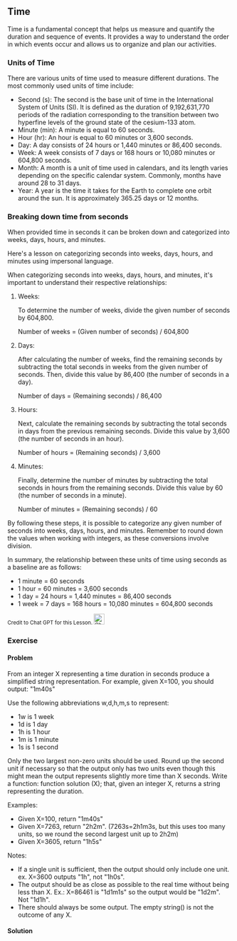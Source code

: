 ## Time

Time is a fundamental concept that helps us measure and quantify the duration and sequence of events. It provides a way to understand the order in which events occur and allows us to organize and plan our activities.

### Units of Time

There are various units of time used to measure different durations. The most commonly used units of time include:

 - Second (s): The second is the base unit of time in the International System of Units (SI). It is defined as the duration of 9,192,631,770 periods of the radiation corresponding to the transition between two hyperfine levels of the ground state of the cesium-133 atom.
 - Minute (min): A minute is equal to 60 seconds.
 - Hour (hr): An hour is equal to 60 minutes or 3,600 seconds.
 - Day: A day consists of 24 hours or 1,440 minutes or 86,400 seconds.
 - Week: A week consists of 7 days or 168 hours or 10,080 minutes or 604,800 seconds.
 - Month: A month is a unit of time used in calendars, and its length varies depending on the specific calendar system. Commonly, months have around 28 to 31 days.
 - Year: A year is the time it takes for the Earth to complete one orbit around the sun. It is approximately 365.25 days or 12 months.

### Breaking down time from seconds

When provided time in seconds it can be broken down and categorized into weeks, days, hours, and minutes.

Here's a lesson on categorizing seconds into weeks, days, hours, and minutes using impersonal language.

When categorizing seconds into weeks, days, hours, and minutes, it's important to understand their respective relationships:

1. Weeks:
   
   To determine the number of weeks, divide the given number of seconds by 604,800.

   Number of weeks = (Given number of seconds) / 604,800

2. Days:
   
   After calculating the number of weeks, find the remaining seconds by subtracting the total seconds in weeks from the given number of seconds. Then, divide this value by 86,400 (the number of seconds in a day).

   Number of days = (Remaining seconds) / 86,400

3. Hours:
   
   Next, calculate the remaining seconds by subtracting the total seconds in days from the previous remaining seconds. Divide this value by 3,600 (the number of seconds in an hour).

   Number of hours = (Remaining seconds) / 3,600

4. Minutes:
   
   Finally, determine the number of minutes by subtracting the total seconds in hours from the remaining seconds. Divide this value by 60 (the number of seconds in a minute).

   Number of minutes = (Remaining seconds) / 60

By following these steps, it is possible to categorize any given number of seconds into weeks, days, hours, and minutes. Remember to round down the values when working with integers, as these conversions involve division.

In summary, the relationship between these units of time using seconds as a baseline are as follows:

 - 1 minute = 60 seconds
 - 1 hour = 60 minutes = 3,600 seconds
 - 1 day = 24 hours = 1,440 minutes = 86,400 seconds
 - 1 week = 7 days = 168 hours = 10,080 minutes = 604,800 seconds

<small>Credit to Chat GPT for this Lesson. <image src="/.attachments/chatgpt-logo.png" alt="Chat GPT Logo" width="24" height="24" /></small>

### Exercise

#### Problem

From an integer X representing a time duration in seconds produce a simplified string representation. For example, given X=100, you should output: "1m40s"

Use the following abbreviations w,d,h,m,s to represent: 

 - 1w is 1 week
 - 1d is 1 day
 - 1h is 1 hour
 - 1m is 1 minute
 - 1s is 1 second

Only the two largest non-zero units should be used. Round up the second unit if necessary so that the output only has two units even though this might mean the output represents slightly more time than X seconds. Write a function: function solution (X); that, given an integer X, returns a string representing the duration.

Examples:
 - Given X=100, return "1m40s"
 - Given X=7263, return "2h2m". (7263s=2h1m3s, but this uses too many units, so we round the second largest unit up to 2h2m)
 - Given X=3605, return "1h5s"

Notes:
 - If a single unit is sufficient, then the output should only include one unit. ex. X=3600 outputs "1h", not "1h0s".
 - The output should be as close as possible to the real time without being less than X. Ex.: X=86461 is "1d1m1s" so the output would be "1d2m". Not "1d1h".
 - There should always be some output. The empty string() is not the outcome of any X.

#### Solution
